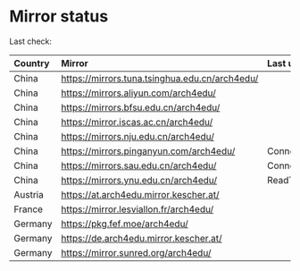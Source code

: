 <script src="./time.js"></script>
# Mirror status
Last check: <script type="text/javascript">localize(1677104297.8772683);</script>

|Country|Mirror|Last update|
|:------|:-----|:----------|
|China|https://mirrors.tuna.tsinghua.edu.cn/arch4edu/|<script type="text/javascript">localize(1677043415);</script>|
|China|https://mirrors.aliyun.com/arch4edu/|<script type="text/javascript">localize(1677090826);</script>|
|China|https://mirrors.bfsu.edu.cn/arch4edu/|<script type="text/javascript">localize(1677043415);</script>|
|China|https://mirror.iscas.ac.cn/arch4edu/|<script type="text/javascript">localize(1677090826);</script>|
|China|https://mirrors.nju.edu.cn/arch4edu/|<script type="text/javascript">localize(1677043415);</script>|
|China|https://mirrors.pinganyun.com/arch4edu/|ConnectionError|
|China|https://mirrors.sau.edu.cn/arch4edu/|ConnectionError|
|China|https://mirrors.ynu.edu.cn/arch4edu/|ReadTimeout|
|Austria|https://at.arch4edu.mirror.kescher.at/|<script type="text/javascript">localize(1677043415);</script>|
|France|https://mirror.lesviallon.fr/arch4edu/|<script type="text/javascript">localize(1677043415);</script>|
|Germany|https://pkg.fef.moe/arch4edu/|<script type="text/javascript">localize(1677043415);</script>|
|Germany|https://de.arch4edu.mirror.kescher.at/|<script type="text/javascript">localize(1677043415);</script>|
|Germany|https://mirror.sunred.org/arch4edu/|<script type="text/javascript">localize(1677043415);</script>|

<script src="./tablefilter/tablefilter.js"></script>
<script src="./table.js"></script>